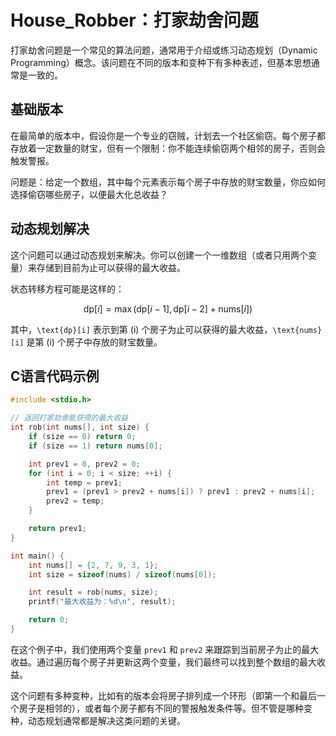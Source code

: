 # House_Robber：打家劫舍问题

打家劫舍问题是一个常见的算法问题，通常用于介绍或练习动态规划（Dynamic Programming）概念。该问题在不同的版本和变种下有多种表述，但基本思想通常是一致的。

## 基础版本

在最简单的版本中，假设你是一个专业的窃贼，计划去一个社区偷窃。每个房子都存放着一定数量的财宝，但有一个限制：你不能连续偷窃两个相邻的房子，否则会触发警报。

问题是：给定一个数组，其中每个元素表示每个房子中存放的财宝数量，你应如何选择偷窃哪些房子，以便最大化总收益？

## 动态规划解决

这个问题可以通过动态规划来解决。你可以创建一个一维数组（或者只用两个变量）来存储到目前为止可以获得的最大收益。

状态转移方程可能是这样的：

```math
\text{dp}[i] = \max(\text{dp}[i-1], \text{dp}[i-2] + \text{nums}[i])
```

其中，`\text{dp}[i]` 表示到第 (i) 个房子为止可以获得的最大收益，`\text{nums}[i]` 是第 (i) 个房子中存放的财宝数量。

## C语言代码示例

```c
#include <stdio.h>

// 返回打家劫舍能获得的最大收益
int rob(int nums[], int size) {
    if (size == 0) return 0;
    if (size == 1) return nums[0];

    int prev1 = 0, prev2 = 0;
    for (int i = 0; i < size; ++i) {
        int temp = prev1;
        prev1 = (prev1 > prev2 + nums[i]) ? prev1 : prev2 + nums[i];
        prev2 = temp;
    }

    return prev1;
}

int main() {
    int nums[] = {2, 7, 9, 3, 1};
    int size = sizeof(nums) / sizeof(nums[0]);

    int result = rob(nums, size);
    printf("最大收益为：%d\n", result);

    return 0;
}
```

在这个例子中，我们使用两个变量 `prev1` 和 `prev2` 来跟踪到当前房子为止的最大收益。通过遍历每个房子并更新这两个变量，我们最终可以找到整个数组的最大收益。

这个问题有多种变种，比如有的版本会将房子排列成一个环形（即第一个和最后一个房子是相邻的），或者每个房子都有不同的警报触发条件等。但不管是哪种变种，动态规划通常都是解决这类问题的关键。
